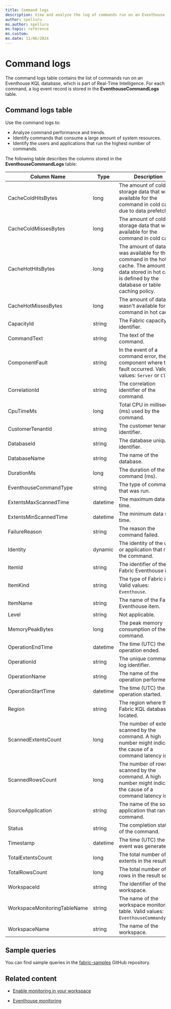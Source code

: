 ```yaml
---
title: Command logs
description: View and analyze the log of commands run on an Eventhouse KQL database within Real-Time Intelligence.
author: spelluru
ms.author: spelluru
ms.topic: reference
ms.custom:
ms.date: 11/06/2024
---
```


# Command logs

The command logs table contains the list of commands run on an Eventhouse KQL database, which is part of Real-Time Intelligence. For each command, a log event record is stored in the **EventhouseCommandLogs** table.

## Command logs table

Use the command logs to:

* Analyze command performance and trends.
* Identify commands that consume a large amount of system resources.
* Identify the users and applications that run the highest number of commands.

The following table describes the columns stored in the **EventhouseCommandLogs** table:

| Column Name | Type | Description |
|--|--|--|
| CacheColdHitsBytes | long | The amount of cold storage data that was available for the command in cold cache due to data prefetching. |
| CacheColdMissesBytes | long | The amount of cold storage data that wasn't available for the command in cold cache. |
| CacheHotHitsBytes | long | The amount of data that was available for the command in the hot cache. The amount of data stored in hot cache is defined by the database or table caching policy. |
| CacheHotMissesBytes | long | The amount of data that wasn't available for the command in hot cache. |
| CapacityId | string | The Fabric capacity identifier. |
| CommandText | string | The text of the command. |
| ComponentFault | string | In the event of a command error, the component where the fault occurred. Valid values: `Server` or `Client`. |
| CorrelationId | string | The correlation identifier of the command. |
| CpuTimeMs | long | Total CPU in millisecond (ms) used by the command. |
| CustomerTenantId | string | The customer tenant identifier. |
| DatabaseId | string | The database unique identifier. |
| DatabaseName | string | The name of the database. |
| DurationMs | long | The duration of the command (ms). |
| EventhouseCommandType | string | The type of command that was run. |
| ExtentsMaxScannedTime | datetime | The maximum data scan time. |
| ExtentsMinScannedTime | datetime | The minimum data scan time. |
| FailureReason | string | The reason the command failed. |
| Identity | dynamic | The identity of the user or application that ran the command. |
| ItemId | string | The identifier of the Fabric Eventhouse item. |
| ItemKind | string | The type of Fabric item. Valid values: `Eventhouse`. |
| ItemName | string | The name of the Fabric Eventhouse item. |
| Level | string | Not applicable. |
| MemoryPeakBytes | long | The peak memory consumption of the command. |
| OperationEndTime | datetime | The time (UTC) the operation ended. |
| OperationId | string | The unique command log identifier. |
| OperationName | string | The name of the operation performed. |
| OperationStartTime | datetime | The time (UTC) the operation started. |
| Region | string | The region where the Fabric KQL database is located. |
| ScannedExtentsCount | long | The number of extents scanned by the command. A high number might indicate the cause of a command latency issue. |
| ScannedRowsCount | long | The number of rows scanned by the command. A high number might indicate the cause of a command latency issue. |
| SourceApplication | string | The name of the source application that ran the command. |
| Status | string | The completion status of the command. |
| Timestamp | datetime | The time (UTC) the event was generated. |
| TotalExtentsCount | long | The total number of extents in the result set. |
| TotalRowsCount | long | The total number of rows in the result set. |
| WorkspaceId | string | The identifier of the workspace. |
| WorkspaceMonitoringTableName | string | The name of the workspace monitoring table. Valid values: `EventhouseCommandyLogs`. |
| WorkspaceName | string | The name of the workspace. |

## Sample queries

You can find sample queries in the [fabric-samples](https://github.com/microsoft/fabric-samples) GitHub repository.

## Related content

* [Enable monitoring in your workspace](../fundamentals/enable-workspace-monitoring.md)

* [Eventhouse monitoring](monitor-eventhouse.md)
